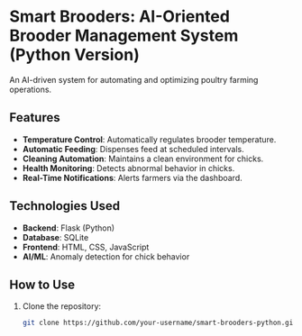 # Smart Brooders: AI-Oriented Brooder Management System (Python Version)

An AI-driven system for automating and optimizing poultry farming operations.

## Features
- **Temperature Control**: Automatically regulates brooder temperature.
- **Automatic Feeding**: Dispenses feed at scheduled intervals.
- **Cleaning Automation**: Maintains a clean environment for chicks.
- **Health Monitoring**: Detects abnormal behavior in chicks.
- **Real-Time Notifications**: Alerts farmers via the dashboard.

## Technologies Used
- **Backend**: Flask (Python)
- **Database**: SQLite
- **Frontend**: HTML, CSS, JavaScript
- **AI/ML**: Anomaly detection for chick behavior

## How to Use
1. Clone the repository:
   ```bash
   git clone https://github.com/your-username/smart-brooders-python.git
